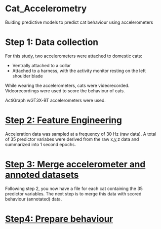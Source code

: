 # Cat_Accelerometry
Buiding predictive models to predict cat behaviour using accelerometers

# Step 1: Data collection
For this study, two accelerometers were attached to domestic cats:
- Ventrally attached to a collar
- Attached to a harness, with the activity monitor resting on the left shoulder blade

While wearing the accelerometers, cats were videorecorded. Videorecordings were used to score the behaviour of cats.

ActiGraph wGT3X-BT accelerometers were used.

# [Step 2: Feature Engineering](https://github.com/MSmit1992/Cat_Accelerometry/tree/main/Step%202:%20Feature%20engineering)
Acceleration data was sampled at a frequency of 30 Hz (raw data). A total of 35 predictor variabes were derived from the raw x,y,z data and summarized into 1 second epochs.

# [Step 3: Merge accelerometer and annoted datasets](https://github.com/MSmit1992/Cat_Accelerometry/tree/main/Step%203:%20Preparing%20datasets)
Following step 2, you now have a file for each cat containing the 35 predictor variables. The next step is to merge this data with scored behaviour (annotated) data.

# [Step4: Prepare behaviour](https://github.com/MSmit1992/Cat_Accelerometry/tree/main/Step%204:%20Build%20models)
